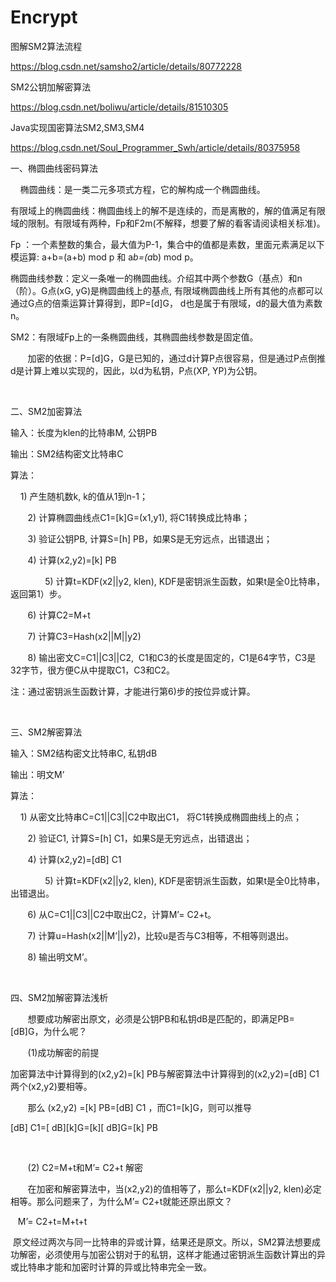 # Encrypt
图解SM2算法流程 

https://blog.csdn.net/samsho2/article/details/80772228

SM2公钥加解密算法

https://blog.csdn.net/boliwu/article/details/81510305

Java实现国密算法SM2,SM3,SM4

https://blog.csdn.net/Soul_Programmer_Swh/article/details/80375958
 
 
一、椭圆曲线密码算法

    椭圆曲线：是一类二元多项式方程，它的解构成一个椭圆曲线。

有限域上的椭圆曲线：椭圆曲线上的解不是连续的，而是离散的，解的值满足有限域的限制。有限域有两种，Fp和F2m(不解释，想要了解的看客请阅读相关标准)。

Fp ：一个素整数的集合，最大值为P-1，集合中的值都是素数，里面元素满足以下模运算: a+b=(a+b) mod p 和 a*b=(a*b) mod p。

椭圆曲线参数：定义一条唯一的椭圆曲线。介绍其中两个参数G（基点）和n（阶）。G点(xG, yG)是椭圆曲线上的基点, 有限域椭圆曲线上所有其他的点都可以通过G点的倍乘运算计算得到，即P=[d]G， d也是属于有限域，d的最大值为素数n。

SM2：有限域Fp上的一条椭圆曲线，其椭圆曲线参数是固定值。

       加密的依据：P=[d]G，G是已知的，通过d计算P点很容易，但是通过P点倒推d是计算上难以实现的，因此，以d为私钥，P点(XP, YP)为公钥。

 

二、SM2加密算法

输入：长度为klen的比特串M, 公钥PB

输出：SM2结构密文比特串C

算法：

    1) 产生随机数k, k的值从1到n-1；

       2) 计算椭圆曲线点C1=[k]G=(x1,y1), 将C1转换成比特串；

       3) 验证公钥PB, 计算S=[h] PB，如果S是无穷远点，出错退出；

       4) 计算(x2,y2)=[k] PB

              5) 计算t=KDF(x2||y2, klen), KDF是密钥派生函数，如果t是全0比特串，返回第1）步。

       6) 计算C2=M+t

       7) 计算C3=Hash(x2||M||y2)

       8) 输出密文C=C1||C3||C2,  C1和C3的长度是固定的，C1是64字节，C3是32字节，很方便C从中提取C1，C3和C2。

注：通过密钥派生函数计算，才能进行第6)步的按位异或计算。

 

三、SM2解密算法

输入：SM2结构密文比特串C, 私钥dB

输出：明文M’

算法：

    1) 从密文比特串C=C1||C3||C2中取出C1， 将C1转换成椭圆曲线上的点；

       2) 验证C1, 计算S=[h] C1，如果S是无穷远点，出错退出；

       4) 计算(x2,y2)=[dB] C1

              5) 计算t=KDF(x2||y2, klen), KDF是密钥派生函数，如果t是全0比特串，出错退出。

       6) 从C=C1||C3||C2中取出C2，计算M’= C2+t。

       7) 计算u=Hash(x2||M’||y2)，比较u是否与C3相等，不相等则退出。

       8) 输出明文M’。

 

四、SM2加解密算法浅析

       想要成功解密出原文，必须是公钥PB和私钥dB是匹配的，即满足PB=[dB]G，为什么呢？

       (1)成功解密的前提

加密算法中计算得到的(x2,y2)=[k] PB与解密算法中计算得到的(x2,y2)=[dB] C1两个(x2,y2)要相等。

       那么 (x2,y2) =[k] PB=[dB] C1 ，而C1=[k]G，则可以推导

[dB] C1=[ dB][k]G=[k][ dB]G=[k] PB

 

       (2) C2=M+t和M’= C2+t 解密

       在加密和解密算法中，当(x2,y2)的值相等了，那么t=KDF(x2||y2, klen)必定相等。那么问题来了，为什么M’= C2+t就能还原出原文？

   M’= C2+t=M+t+t

 原文经过两次与同一比特串的异或计算，结果还是原文。所以，SM2算法想要成功解密，必须使用与加密公钥对于的私钥，这样才能通过密钥派生函数计算出的异或比特串才能和加密时计算的异或比特串完全一致。
